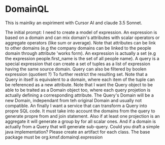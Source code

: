 # DomainQL

This is mainlky an expiriment with Cursor AI and claude 3.5 Sonnet.

The initial prompt:
I need to create a model of expression. An expression is based on a domain and can mix domain's attributes with scalar operators or aggregate operators (like sum or average). Note that attributes can be link to other domains (e.g the company domains can be linked to the people domain through attribute 'works form). An expression is actually a set (e.g the expression people.first_name is the set of all people name). A query is a special expression that can create a set of tuples as a list of expression having the same source domain. Query can also be filtered by boolen expression (quotient ?) To further restrict the resulting set. Note that a Query in itself is equivalent to a domain, where each item of the tuple can be referenced as a new attribute. 
Note that I want the Query object to be able to be traited as a Domain object too, where each query projetion is actually defining a corresponding attribute. The Query's Domain will be a new Domain, independant from teh original Domain and usually not compatible.
An finally I want a service that can transform a Query into propre SQL code. It must take into account the domains from the query to generate propre from and join statement. Also if at least one projection is an aggregate it will generate a group by for all scalar ones. And if a domain is actually from a Query that will generate sub-query.
Could you draft a simple java implementation? Please create an artifact for each class. The base package must be org.kmsf.domainql.expression

